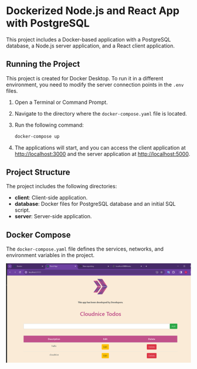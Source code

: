    # Dockerized Node.js and React App with PostgreSQL

This project includes a Docker-based application with a PostgreSQL database, a Node.js server application, and a React client application.

## Running the Project

This project is created for Docker Desktop. To run it in a different environment, you need to modify the server connection points in the `.env` files.

1. Open a Terminal or Command Prompt.
2. Navigate to the directory where the `docker-compose.yaml` file is located.
3. Run the following command:

    ```bash
    docker-compose up
    ```

4. The applications will start, and you can access the client application at [http://localhost:3000](http://localhost:3000) and the server application at [http://localhost:5000](http://localhost:5000).

## Project Structure

The project includes the following directories:

- **client**: Client-side application.
- **database**: Docker files for PostgreSQL database and an initial SQL script.
- **server**: Server-side application.

## Docker Compose

The `docker-compose.yaml` file defines the services, networks, and environment variables in the project.


![alt text](image.png)
